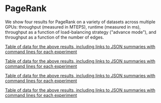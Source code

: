 # PageRank

We show four results for PageRank on a variety of datasets across multiple GPUs: throughput (measured in MTEPS), runtime (measured in ms), throughput as a function of load-balancing strategy ("advance mode"), and throughput as a function of the number of edges.

<div id="vis_gunrock_primitives_pr_mteps"></div>
<script type="text/javascript">
  var spec = "https://raw.githubusercontent.com/gunrock/io/master/plots/gunrock_primitives_pr_mteps.json";
  vegaEmbed('#vis_gunrock_primitives_pr_mteps', spec).then(function(result) {
    // Access the Vega view instance (https://vega.github.io/vega/docs/api/view/) as result.view
  }).catch(console.error);
</script>

[Table of data for the above results, including links to JSON summaries with command lines for each experiment](analysis/gunrock_primitives_pr_mteps_table.md)

<div id="vis_gunrock_primitives_pr_avg_process_time"></div>
<script type="text/javascript">
  var spec = "https://raw.githubusercontent.com/gunrock/io/master/plots/gunrock_primitives_pr_avg_process_time.json";
  vegaEmbed('#vis_gunrock_primitives_pr_avg_process_time', spec).then(function(result) {
    // Access the Vega view instance (https://vega.github.io/vega/docs/api/view/) as result.view
  }).catch(console.error);
</script>

[Table of data for the above results, including links to JSON summaries with command lines for each experiment](analysis/gunrock_primitives_pr_avg_process_time_table.md)

<div id="vis_gunrock_primitives_pr_advance_mode"></div>
<script type="text/javascript">
  var spec = "https://raw.githubusercontent.com/gunrock/io/master/plots/gunrock_primitives_pr_advance_mode.json";
  vegaEmbed('#vis_gunrock_primitives_pr_advance_mode', spec).then(function(result) {
    // Access the Vega view instance (https://vega.github.io/vega/docs/api/view/) as result.view
  }).catch(console.error);
</script>

[Table of data for the above results, including links to JSON summaries with command lines for each experiment](analysis/gunrock_primitives_pr_advance_mode_table.md)

<div id="vis_gunrock_primitives_pr_edges"></div>
<script type="text/javascript">
  var spec = "https://raw.githubusercontent.com/gunrock/io/master/plots/gunrock_primitives_pr_edges.json";
  vegaEmbed('#vis_gunrock_primitives_pr_edges', spec).then(function(result) {
    // Access the Vega view instance (https://vega.github.io/vega/docs/api/view/) as result.view
  }).catch(console.error);
</script>

[Table of data for the above results, including links to JSON summaries with command lines for each experiment](analysis/gunrock_primitives_pr_edges_table.md)
